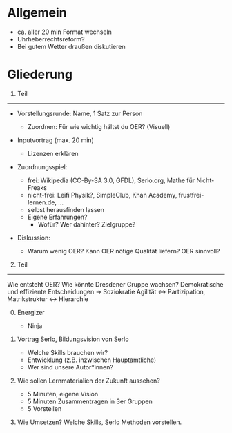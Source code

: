 
Allgemein
=========

- ca. aller 20 min Format wechseln
- Uhrheberrechtsreform?
- Bei gutem Wetter draußen diskutieren

Gliederung
==========

1. Teil
-------
- Vorstellungsrunde: Name, 1 Satz zur Person
    - Zuordnen: Für wie wichtig hältst du OER? (Visuell)

- Inputvortrag (max. 20 min)
    - Lizenzen erklären
- Zuordnungsspiel:
    - frei: Wikipedia (CC-By-SA 3.0, GFDL), Serlo.org, Mathe für Nicht-Freaks
    - nicht-frei: Leifi Physik?, SimpleClub, Khan Academy, frustfrei-lernen.de, ...
    - selbst herausfinden lassen
    - Eigene Erfahrungen?
        - Wofür? Wer dahinter? Zielgruppe?
- Diskussion:
    - Warum wenig OER? Kann OER nötige Qualität liefern? OER sinnvoll?

2. Teil
-------

Wie entsteht OER?
Wie könnte Dresdener Gruppe wachsen?
Demokratische und effiziente Entscheidungen -> Soziokratie
Agilität <-> Partizipation, Matrikstruktur <-> Hierarchie

0. Energizer
    - Ninja
1. Vortrag Serlo, Bildungsvision von Serlo
    - Welche Skills brauchen wir?
    - Entwicklung (z.B. inzwischen Hauptamtliche)
    - Wer sind unsere Autor\*innen?
2. Wie sollen Lernmaterialien der Zukunft aussehen?
    - 5 Minuten, eigene Vision
    - 5 Minuten Zusammentragen in 3er Gruppen
    - 5 Vorstellen

3. Wie Umsetzen? Welche Skills, Serlo Methoden vorstellen.

